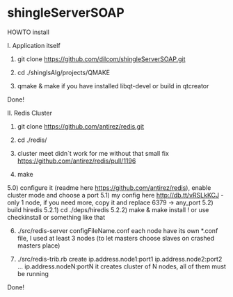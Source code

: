 shingleServerSOAP
=================

HOWTO install

I. Application itself

1) git clone https://github.com/dilcom/shingleServerSOAP.git

2) cd ./shinglsAlg/projects/QMAKE

3) qmake & make if you have installed libqt-devel
   or
   build in qtcreator
   
Done!

II. Redis Cluster

1) git clone https://github.com/antirez/redis.git

2) cd ./redis/

3) cluster meet didn`t work for me without that small fix https://github.com/antirez/redis/pull/1196

4) make

5.0) configure it (readme here https://github.com/antirez/redis), enable cluster mode and choose a port
5.1) my config here http://db.tt/vRSLkKCJ - only 1 node, if you need more, copy it and replace 6379 -> any_port
5.2) build hiredis
  5.2.1) cd ./deps/hiredis
  5.2.2) make & make install  ! or use checkinstall or something like that

6) ./src/redis-server configFileName.conf
    each node have its own *.conf file, I used at least 3 nodes (to let masters choose slaves on crashed masters place)

7) ./src/redis-trib.rb create ip.address.node1:port1 ip.address.node2:port2 ... ip.address.nodeN:portN 
   it creates cluster of N nodes, all of them must be running

Done!
